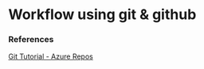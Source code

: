 # Workflow using git & github




### References

[Git Tutorial - Azure Repos](https://docs.microsoft.com/en-us/azure/devops/repos/git/gitworkflow?view=azure-devops)